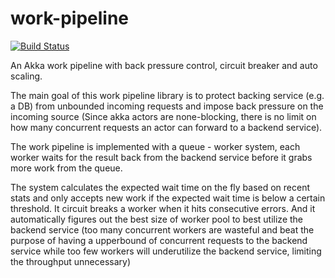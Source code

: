 # work-pipeline

[![Build Status](https://travis-ci.org/iheartradio/work-pipeline.svg)](https://travis-ci.org/iheartradio/work-pipeline)

An Akka work pipeline with back pressure control, circuit breaker and auto scaling. 

The main goal of this work pipeline library is to protect backing service (e.g. a DB) from unbounded incoming requests and impose back pressure on the incoming source (Since akka actors are none-blocking, there is no limit on how many concurrent requests an actor can forward to a backend service). 

The work pipeline is implemented with a queue - worker system, each worker waits for the result back from the backend service before it grabs more work from the queue. 

The system calculates the expected wait time on the fly based on recent stats and only accepts new work if the expected wait time is below a certain threshold. It circuit breaks a worker when it hits consecutive errors. And it automatically figures out the best size of worker pool to best utilize the backend service (too many concurrent workers are wasteful and beat the purpose of having a upperbound of concurrent requests to the backend service while too few workers will underutilize the backend service, limiting the throughput unnecessary)
